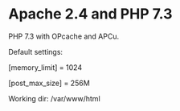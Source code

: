 # Apache 2.4 and PHP 7.3

PHP 7.3 with OPcache and APCu.

Default settings:

[memory_limit] = 1024

[post_max_size] = 256M

Working dir: /var/www/html